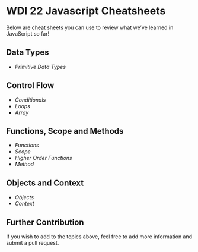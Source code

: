       
# WDI 22 Javascript Cheatsheets

Below are cheat sheets you can use to review  what we’ve learned in JavaScript so far! 



## Data Types

  * _Primitive Data Types_ 




## Control Flow

  * _Conditionals_
  * _Loops_
  * _Array_




## Functions, Scope and Methods

  * _Functions_
  * _Scope_
  * _Higher Order Functions_
  * _Method_




## Objects and Context

  * _Objects_
  * _Context_




 ## Further Contribution 

  If you wish to add to the topics above, feel free to add more information and submit a pull request.